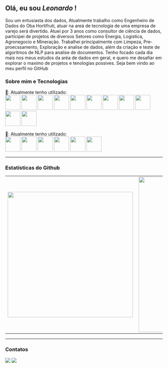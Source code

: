 ## Olá, eu sou *Leonardo* !

Sou um entusiasta dos dados, Atualmente trabalho como Engenheiro de Dados do Oba Hortifruti, atuar na areá de tecnologia de uma empresa de varejo será divertido.
Atuei por 3 anos como consultor de ciência de dados, participei de projetos de diversos Setores como Energia, Logistica, Agronegocio e Mineração.
Trabalhei principalmente com Limpeza, Pre-proecssamento, Exploração e analise de dados, além da criação e teste de algoritmos de NLP para analise de documentos.
Tenho focado cada dia mais nos meus estudos da aréa de dados em geral, e quero me desafiar em explorar o maximo de projetos e tenologias possives. Seja bem vindo ao meu perfil no GitHub

### Sobre mim e Tecnologias

🧰: Atualmente tenho utilizado:   
<img src="https://cdn.jsdelivr.net/gh/devicons/devicon/icons/python/python-original.svg" height="48"/>
<img src="https://cdn.jsdelivr.net/gh/devicons/devicon/icons/pandas/pandas-original-wordmark.svg" height="48"/>
<img src="https://cdn.jsdelivr.net/gh/devicons/devicon/icons/numpy/numpy-original-wordmark.svg" height="48"/>
<img src="https://cdn.jsdelivr.net/gh/devicons/devicon/icons/vscode/vscode-original-wordmark.svg" height="48"/> 
<img src="https://cdn.jsdelivr.net/gh/devicons/devicon/icons/git/git-original-wordmark.svg" height="48"/> 
<img src="https://cdn.jsdelivr.net/gh/devicons/devicon/icons/github/github-original-wordmark.svg" height="48"/>
<img src="https://cdn.jsdelivr.net/gh/devicons/devicon@latest/icons/googlecloud/googlecloud-original-wordmark.svg" height="48"/>
<img src="https://cdn.jsdelivr.net/gh/devicons/devicon@latest/icons/apacheairflow/apacheairflow-original-wordmark.svg" height="48"/>
<img src="https://cdn.jsdelivr.net/gh/devicons/devicon@latest/icons/mysql/mysql-original-wordmark.svg" height="48"/>
<img src="https://cdn.jsdelivr.net/gh/devicons/devicon@latest/icons/jupyter/jupyter-original-wordmark.svg" height="48"/>
<img src="https://cdn.jsdelivr.net/gh/devicons/devicon@latest/icons/pytest/pytest-original-wordmark.svg" height="48"/>




🧰: Atualmente tenho utilizado:   
<img src="https://cdn.jsdelivr.net/gh/devicons/devicon@latest/icons/apachespark/apachespark-original-wordmark.svg" height="48"/>
<img src="https://cdn.jsdelivr.net/gh/devicons/devicon/icons/azure/azure-original.svg" height="48"/>
<img src="https://cdn.jsdelivr.net/gh/devicons/devicon/icons/ansible/ansible-original-wordmark.svg" height="48"/>
<img src="https://cdn.jsdelivr.net/gh/devicons/devicon@latest/icons/apachekafka/apachekafka-original-wordmark.svg" height="48"/>
<img src="https://cdn.jsdelivr.net/gh/devicons/devicon@latest/icons/docker/docker-original-wordmark.svg" height="48"/>
<img src="https://cdn.jsdelivr.net/gh/devicons/devicon@latest/icons/hadoop/hadoop-original-wordmark.svg" height="48"/>

          
---

<!--
**LeoGrochoski/LeoGrochoski** is a ✨ _special_ ✨ repository because its `README.md` (this file) appears on your GitHub profile.
-->

### Estatísticas do Github

<center>
  <table>
    <tr>
        <td><img width="400px" align="left" src="https://github-readme-stats.vercel.app/api/top-langs/?username=LeoGrochoski&hide=html&layout=compact&theme=buefy" /></td>
        <td><img width="495px" align="left" src="https://github-readme-stats.vercel.app/api?username=LeoGrochoski&theme=buefy" /></td>
    </tr>   
  </table>
</center>  

---

### Contatos

<div>
<a href = "mailto:leogrochoski10@gmail.com"><img src="https://img.shields.io/badge/Gmail-D14836?style=for-the-badge&logo=gmail&logoColor=white" target="_blank"></a>
<a href="https://www.linkedin.com/in/leonardo-grochoski-2b908192/" target="_blank"><img src="https://img.shields.io/badge/-LinkedIn-%230077B5?style=for-the-badge&logo=linkedin&logoColor=white" target="_blank"></a>   
</div>


